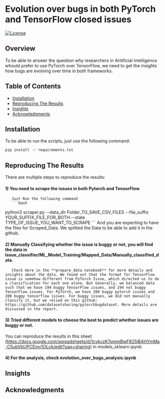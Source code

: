 # Evolution over bugs in both PyTorch and TensorFlow closed issues

[![License](https://img.shields.io/badge/License-MIT-blue.svg)](LICENSE)

## Overview

To be able to answer the question why researchers in Aritificial intelligence whould prefer to use PyTorch over TensorFlow, we need to get the insights how bugs are evolving over time in both frameworks. 

## Table of Contents

- [Installation](#installation)
- [Reproducing The Results](#Reproducing_The_Results)
- [Insights](#Insights)
- [Acknowledgments](#acknowledgments)

## Installation

To be able to run the scripts, just use the following command:
```bash
pip install -r requirements.txt
```

## Reproducing The Results

There are multiple steps to reproduce the results: 
#### 1) You need to scrape the issues in both Pytorch and TensorFlow
       Just Run the following command 
       ```bash
python3 scraper.py --data_dir Folder_TO_SAVE_CSV_FILES --file_suffix YOUR_SUFFIX_FILE_FOR_BOTH --state TYPE_OF_ISSUE_YOU_WANT_TO_SCRAPE
        ```
        And you are expecting to have the files for Scraped_Data. We splitted the Data to be able to add it in the github. 
        
#### 2) Manually Classifying whether the issue is buggy or not, you will find the data in Issue_classifier/ML_Model_Training/Mapped_Data/Manually_classified_data. 
       Check more in the **prepare_data notebook** for more details and insights about the data. We found out that the format for TensorFlow issue is somehow different from PyTorch Issue, which directed us to do a classification for each one alone. But Generally, we balanced data such that we have 194 buggy TensorFlow issues, and 194 not buggy TensorFlow issues. For PyTorch, we have 200 buggy pytorch issues and 200 buggy tensorflow issues. For buggy issues, we did not manually classify it, but we relied on this github: https://github.com/datasetsharing/pytorchbugdataset. More details are discussed in the report. 
#### 3) Tried different models to choose the best to predict whether issues are buggy or not. 
You can reproduce the results in this sheet (https://docs.google.com/spreadsheets/d/1cvkvzK7qmmBwF825iB4jhYmMa-C5ubVbUPCEmv1OLck/edit?usp=sharing) in models_sklearn.ipynb
#### 4) For the analysis, check evolution_over_bugs_analysis.ipynb 

## Insights 

## Acknowledgments

